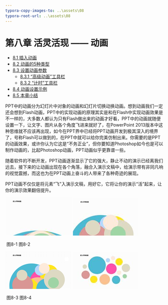 ```yaml
---
typora-copy-images-to: ..\assets\08
typora-root-url: ..\assets\08
---
```


# 第八章    活灵活现 —— 动画

* [8.1  插入动画](chapter8-1.md)
* [8.2  动画的5种类型](chapter8-2.md)
* [8.3  设置动画参数](chapter8-3/)
  * [8.3.1  “高级动画”工具栏](chapter8-3/chapter8-3-1.md)
  * [8.3.2  “计时”工具栏](chapter8-3/chapter8-3-2.md)
* [8.4  动画设置示例](chapter8-4.md)
* [8.5  本章小结](chapter8-5.md)

PPT中的动画分为幻灯片中对象的动画和幻灯片切换动换动画。想到动画我们一定还会想到Flash动画，PPT中的实现动画的原理其实是和在Flash中实现动画效果是不一样的，大多数人都认为只有Flash做出来的动画才好看，PPT中的动画就随便设置一下，让文字、图片从各个角度飞进来就好了，在PowerPoint 2013版本中这种思维就不应该再出现，如今在PPT界中已经将PPT动画开发到极其深入的境界了，号称Flash可以做到的，在PPT中就可以给你完美仿制出来。你需要的是PPT的动画效果，或许你认为它这是“不务正业”，但你要知道Photoshop如今也是可以制作动画的，比起Photoshop动画，PPT动画似乎更靠谱一些。

随着软件的不断开发，PPT动画逐渐显示了它的强大，静止不动的演示已经离我们远去，接下来的让动画出现在各个角落，融合入演示文稿中，给演示带有非同凡响的视觉震撼，而这也为在PPT动画上奋斗的人带来了各种奇迹的展现。

PPT动画不仅仅是将元素“飞”入演示文稿，用好它，它将让你的演示“活”起来，让你的演示效果翻倍提升。

![img](../../.gitbook/assets/image001%20%286%29.jpg) ![img](../../.gitbook/assets/image002%20%2824%29.jpg)

​ 图8-1 图8-2

![img](../../.gitbook/assets/image003%20%281%29.png) ![img](../../.gitbook/assets/image004%20%2811%29.jpg)

​ 图8-3 图8-4

